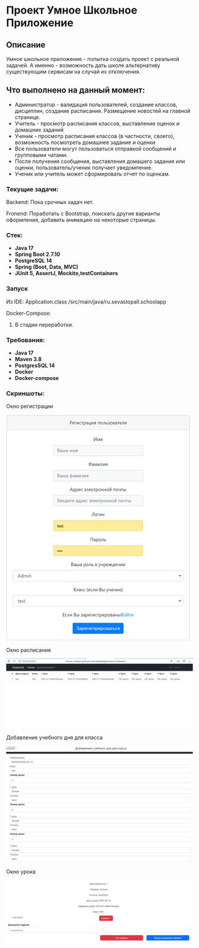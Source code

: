 # Проект Умное Школьное Приложение

## Описание
Умное школьное приложение - попытка создать проект с реальной задачей. А именно - возможность дать школе альтернативу существующим сервисам на случай их отключения. 

## Что выполнено на данный момент:
- Администратор - валидация пользователей, создание классов, дисциплин, создание расписания. Размещение новостей на главной странице. 
- Учитель - просмотр расписания классов, выставление оценок и домашних заданий
- Ученик - просмотр расписания классов (в частности, своего), возможность посмотреть домашнее задание и оценки
- Все пользователи могут пользоваться отправкой сообщений и групповыми чатами.
- После получения сообщения, выставления домашего задания или оценки, пользователь/ученик получает уведомление.
- Ученик или учитель может сформировать отчет по оценкам. 

### Текущие задачи:
Backend:
Пока срочных задач нет. 

Fronend:
Поработать с Bootstrap, поискать другие варианты оформления, добавить анимацию на некоторые страницы. 

### Стек:
- **Java 17**
- **Spring Boot 2.7.10**
- **PostgreSQL 14**
- **Spring (Boot, Data, MVC)**
- **JUnit 5, AssertJ, Mockito,testContainers**

### Запуск
Из IDE: Application.class /src/main/java/ru.sevastopall.schoolapp

Docker-Compose:
1. В стадии переработки. 

### Требования:
- **Java 17**
- **Maven 3.8**
- **PostgresSQL 14**
- **Docker**
- **Docker-compose**

### Скриншоты:
Окно регистрации


![](src//main/resources/static/Register.png)

Окно расписания


![](src//main/resources/static/ClassesSchedule.png)

Добавление учебного дня для класса


![](src/main/resources/static/createClassDay.png)

Окно урока 

![](src/main/resources/static/LessonScreen.png)

